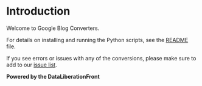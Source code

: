 # Introduction #

Welcome to Google Blog Converters.

For details on installing and running the Python scripts, see the [README](http://google-blog-converters-appengine.googlecode.com/svn/trunk/README.txt) file.

If you see errors or issues with any of the conversions, please make sure to add to our [issue list](http://code.google.com/p/google-blog-converters-appengine/issues/list).

**Powered by the DataLiberationFront**